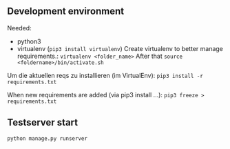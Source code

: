## Development environment
Needed:
  - python3
  - virtualenv (`pip3 install virtualenv`)
Create virtualenv to better manage requirements.: `virtualenv <folder_name>`
After that `source <foldername>/bin/activate.sh`

Um die aktuellen reqs zu installieren (im VirtualEnv):
`pip3 install -r requirements.txt`

When new requirements are added (via pip3 install ...):
`pip3 freeze > requirements.txt`

## Testserver start
`python manage.py runserver`
